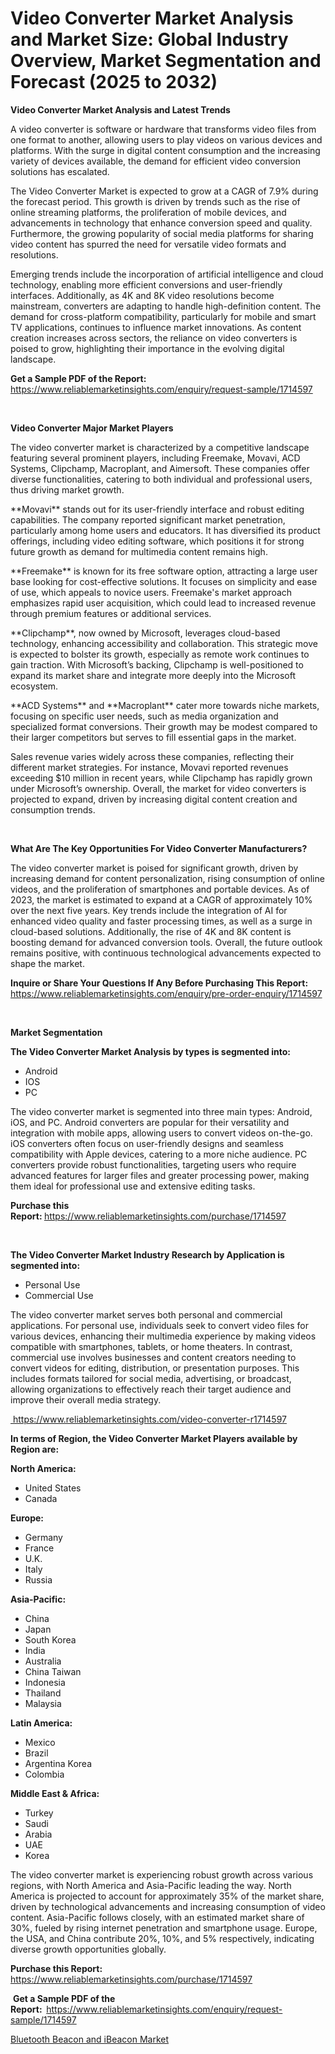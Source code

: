 <p><h1>Video Converter Market Analysis and Market Size: Global Industry Overview, Market Segmentation and Forecast (2025 to 2032)</h1></p><p><strong>Video Converter Market Analysis and Latest Trends</strong></p>
<p><p>A video converter is software or hardware that transforms video files from one format to another, allowing users to play videos on various devices and platforms. With the surge in digital content consumption and the increasing variety of devices available, the demand for efficient video conversion solutions has escalated.</p><p>The Video Converter Market is expected to grow at a CAGR of 7.9% during the forecast period. This growth is driven by trends such as the rise of online streaming platforms, the proliferation of mobile devices, and advancements in technology that enhance conversion speed and quality. Furthermore, the growing popularity of social media platforms for sharing video content has spurred the need for versatile video formats and resolutions.</p><p>Emerging trends include the incorporation of artificial intelligence and cloud technology, enabling more efficient conversions and user-friendly interfaces. Additionally, as 4K and 8K video resolutions become mainstream, converters are adapting to handle high-definition content. The demand for cross-platform compatibility, particularly for mobile and smart TV applications, continues to influence market innovations. As content creation increases across sectors, the reliance on video converters is poised to grow, highlighting their importance in the evolving digital landscape.</p></p>
<p><strong>Get a Sample PDF of the Report:&nbsp;</strong> <a href="https://www.reliablemarketinsights.com/enquiry/request-sample/1714597?utm_campaign=2959&utm_medium=2&utm_source=Github&utm_content=ia&utm_term=09032025&utm_id=video-converter">https://www.reliablemarketinsights.com/enquiry/request-sample/1714597</a></p>
<p>&nbsp;</p>
<p><strong>Video Converter Major Market Players</strong></p>
<p><p>The video converter market is characterized by a competitive landscape featuring several prominent players, including Freemake, Movavi, ACD Systems, Clipchamp, Macroplant, and Aimersoft. These companies offer diverse functionalities, catering to both individual and professional users, thus driving market growth.</p><p>**Movavi** stands out for its user-friendly interface and robust editing capabilities. The company reported significant market penetration, particularly among home users and educators. It has diversified its product offerings, including video editing software, which positions it for strong future growth as demand for multimedia content remains high. </p><p>**Freemake** is known for its free software option, attracting a large user base looking for cost-effective solutions. It focuses on simplicity and ease of use, which appeals to novice users. Freemake's market approach emphasizes rapid user acquisition, which could lead to increased revenue through premium features or additional services.</p><p>**Clipchamp**, now owned by Microsoft, leverages cloud-based technology, enhancing accessibility and collaboration. This strategic move is expected to bolster its growth, especially as remote work continues to gain traction. With Microsoft’s backing, Clipchamp is well-positioned to expand its market share and integrate more deeply into the Microsoft ecosystem.</p><p>**ACD Systems** and **Macroplant** cater more towards niche markets, focusing on specific user needs, such as media organization and specialized format conversions. Their growth may be modest compared to their larger competitors but serves to fill essential gaps in the market.</p><p>Sales revenue varies widely across these companies, reflecting their different market strategies. For instance, Movavi reported revenues exceeding $10 million in recent years, while Clipchamp has rapidly grown under Microsoft’s ownership. Overall, the market for video converters is projected to expand, driven by increasing digital content creation and consumption trends.</p></p>
<p>&nbsp;</p>
<p><strong>What Are The Key Opportunities For Video Converter Manufacturers?</strong></p>
<p><p>The video converter market is poised for significant growth, driven by increasing demand for content personalization, rising consumption of online videos, and the proliferation of smartphones and portable devices. As of 2023, the market is estimated to expand at a CAGR of approximately 10% over the next five years. Key trends include the integration of AI for enhanced video quality and faster processing times, as well as a surge in cloud-based solutions. Additionally, the rise of 4K and 8K content is boosting demand for advanced conversion tools. Overall, the future outlook remains positive, with continuous technological advancements expected to shape the market.</p></p>
<p><strong>Inquire or Share Your Questions If Any Before Purchasing This Report:</strong> <a href="https://www.reliablemarketinsights.com/enquiry/pre-order-enquiry/1714597?utm_campaign=2959&utm_medium=2&utm_source=Github&utm_content=ia&utm_term=09032025&utm_id=video-converter">https://www.reliablemarketinsights.com/enquiry/pre-order-enquiry/1714597</a></p>
<p>&nbsp;</p>
<p><strong>Market Segmentation</strong></p>
<p><strong>The Video Converter Market Analysis by types is segmented into:</strong></p>
<p><ul><li>Android</li><li>IOS</li><li>PC</li></ul></p>
<p><p>The video converter market is segmented into three main types: Android, iOS, and PC. Android converters are popular for their versatility and integration with mobile apps, allowing users to convert videos on-the-go. iOS converters often focus on user-friendly designs and seamless compatibility with Apple devices, catering to a more niche audience. PC converters provide robust functionalities, targeting users who require advanced features for larger files and greater processing power, making them ideal for professional use and extensive editing tasks.</p></p>
<p><strong>Purchase this Report:&nbsp;</strong><a href="https://www.reliablemarketinsights.com/purchase/1714597?utm_campaign=2959&utm_medium=2&utm_source=Github&utm_content=ia&utm_term=09032025&utm_id=video-converter">https://www.reliablemarketinsights.com/purchase/1714597</a></p>
<p>&nbsp;</p>
<p><strong>The Video Converter Market Industry Research by Application is segmented into:</strong></p>
<p><ul><li>Personal Use</li><li>Commercial Use</li></ul></p>
<p><p>The video converter market serves both personal and commercial applications. For personal use, individuals seek to convert video files for various devices, enhancing their multimedia experience by making videos compatible with smartphones, tablets, or home theaters. In contrast, commercial use involves businesses and content creators needing to convert videos for editing, distribution, or presentation purposes. This includes formats tailored for social media, advertising, or broadcast, allowing organizations to effectively reach their target audience and improve their overall media strategy.</p></p>
<p><a href="https://www.reliablemarketinsights.com/video-converter-r1714597?utm_campaign=2959&utm_medium=2&utm_source=Github&utm_content=ia&utm_term=09032025&utm_id=video-converter">&nbsp;https://www.reliablemarketinsights.com/video-converter-r1714597</a></p>
<p><strong>In terms of Region, the Video Converter Market Players available by Region are:</strong></p>
<p>
    <p> <strong> North America: </strong>
        <ul>
            <li>United States</li>
            <li>Canada</li>
        </ul>
        </p> 
    <p> <strong> Europe: </strong>
        <ul>
            <li>Germany</li>
            <li>France</li>
            <li>U.K.</li>
            <li>Italy</li>
            <li>Russia</li>
        </ul>
        </p> 
    <p> <strong> Asia-Pacific: </strong>
        <ul>
            <li>China</li>
            <li>Japan</li>
            <li>South Korea</li>
            <li>India</li>
            <li>Australia</li>
            <li>China Taiwan</li>
            <li>Indonesia</li>
            <li>Thailand</li>
            <li>Malaysia</li>
        </ul>
        </p> 
    <p> <strong> Latin America: </strong>
        <ul>
            <li>Mexico</li>
            <li>Brazil</li>
            <li>Argentina Korea</li>
            <li>Colombia</li>
        </ul>
        </p> 
    <p> <strong> Middle East & Africa: </strong>
        <ul>
            <li>Turkey</li>
            <li>Saudi</li>
            <li>Arabia</li>
            <li>UAE</li>
            <li>Korea</li>
        </ul>
    </p>
    </p>
<p><p>The video converter market is experiencing robust growth across various regions, with North America and Asia-Pacific leading the way. North America is projected to account for approximately 35% of the market share, driven by technological advancements and increasing consumption of video content. Asia-Pacific follows closely, with an estimated market share of 30%, fueled by rising internet penetration and smartphone usage. Europe, the USA, and China contribute 20%, 10%, and 5% respectively, indicating diverse growth opportunities globally.</p></p>
<p><strong>Purchase this Report: </strong><a href="https://www.reliablemarketinsights.com/purchase/1714597?utm_campaign=2959&utm_medium=2&utm_source=Github&utm_content=ia&utm_term=09032025&utm_id=video-converter">https://www.reliablemarketinsights.com/purchase/1714597</a></p>
<p>&nbsp;<strong>Get a Sample PDF of the Report:&nbsp;&nbsp;</strong><a href="https://www.reliablemarketinsights.com/enquiry/request-sample/1714597?utm_campaign=2959&utm_medium=2&utm_source=Github&utm_content=ia&utm_term=09032025&utm_id=video-converter">https://www.reliablemarketinsights.com/enquiry/request-sample/1714597</a></p>
<p><strong></strong></p>
<p><p><a href="https://github.com/haaszgettre6/Market-Research-Report-List-1/blob/main/bluetooth-beacon-and-ibeacon-market.md?utm_campaign=2959&utm_medium=2&utm_source=Github&utm_content=ia&utm_term=09032025&utm_id=video-converter">Bluetooth Beacon and iBeacon Market</a></p></p>